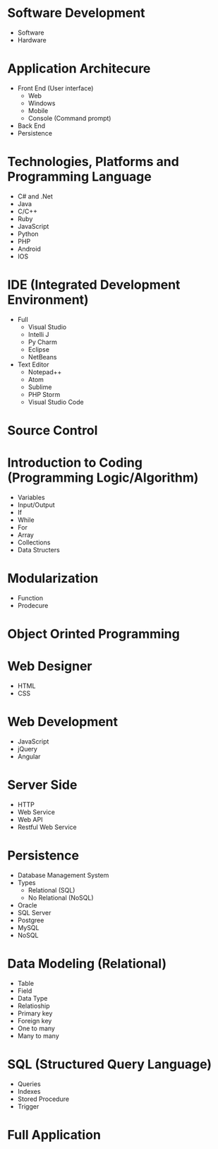 # Software Development
- Software
- Hardware
	
# Application Architecure
- Front End (User interface)
  - Web
  - Windows
  - Mobile
  - Console (Command prompt)
- Back End
- Persistence

# Technologies, Platforms and Programming Language
- C# and .Net
- Java
- C/C++
- Ruby
- JavaScript
- Python
- PHP
- Android
- IOS

# IDE (Integrated Development Environment)
- Full
  - Visual Studio
  - Intelli J
  - Py Charm
  - Eclipse
  - NetBeans
- Text Editor
  - Notepad++
  - Atom
  - Sublime
  - PHP Storm
  - Visual Studio Code
		
# Source Control

# Introduction to Coding (Programming Logic/Algorithm)
- Variables
- Input/Output
- If
- While
- For
- Array
- Collections
- Data Structers

# Modularization
- Function
- Prodecure

# Object Orinted Programming

# Web Designer
- HTML
- CSS

# Web Development
- JavaScript
- jQuery
- Angular
	
# Server Side
- HTTP
- Web Service
- Web API
- Restful Web Service
		
# Persistence
- Database Management System
- Types
  - Relational (SQL)
  - No Relational (NoSQL)
- Oracle
- SQL Server
- Postgree
- MySQL
- NoSQL

# Data Modeling (Relational)
- Table
- Field
- Data Type
- Relatioship
- Primary key
- Foreign key
- One to many
- Many to many

# SQL (Structured Query Language)
- Queries
- Indexes
- Stored Procedure
- Trigger

# Full Application
